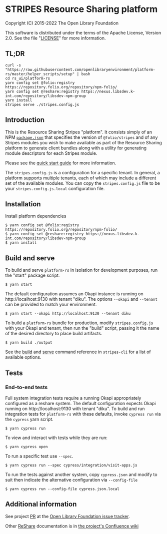 # STRIPES Resource Sharing platform

Copyright (C) 2015-2022 The Open Library Foundation

This software is distributed under the terms of the Apache License,
Version 2.0. See the file "[LICENSE](LICENSE)" for more information.

## TL;DR

    curl -s "https://raw.githubusercontent.com/openlibraryenvironment/platform-rs/master/helper_scripts/setup" | bash
    cd rs_ui/platform-rs
    yarn config set @folio:registry https://repository.folio.org/repository/npm-folio/
    yarn config set @reshare:registry https://nexus.libsdev.k-int.com/repository/libsdev-npm-group
    yarn install
    stripes serve ./stripes.config.js

## Introduction

This is the Resource Sharing Stripes "platform". It consists simply of an
NPM [`package.json`](https://docs.npmjs.com/files/package.json) that
specifies the version of `@folio/stripes` and of any Stripes
modules you wish to make available as part of the Resource Sharing platform
to generate client bundles along with a utility for generating
module descriptors for each Stripes module.

Please see the
[quick start guide](https://github.com/folio-org/stripes-core/blob/master/doc/quick-start.md)
for more information.

The `stripes.config.js` is a configuration for a specific tenant. In
general, a platform supports multiple tenants, each of which may
include a different set of the available modules.  You can copy the
`stripes.config.js` file to be your `stripes.config.js.local`
configuration file.

## Installation

Install platform dependencies
```
$ yarn config set @folio:registry https://repository.folio.org/repository/npm-folio/
$ yarn config set @reshare:registry https://nexus.libsdev.k-int.com/repository/libsdev-npm-group
$ yarn install
```

## Build and serve

To build and serve `platform-rs` in isolation for development purposes, run the "start" package script.
```
$ yarn start
```

The default configuration assumes an Okapi instance is running on http://localhost:9130 with tenant "diku".  The options `--okapi` and `--tenant` can be provided to match your environment.
```
$ yarn start --okapi http://localhost:9130 --tenant diku
```

To build a `platform-rs` bundle for production, modify `stripes.config.js` with your Okapi and tenant, then run the "build" script, passing it the name of the desired directory to place build artifacts.
```
$ yarn build ./output
```

See the [build](https://github.com/folio-org/stripes-cli/blob/master/doc/commands.md#build-command) and [serve](https://github.com/folio-org/stripes-cli/blob/master/doc/commands.md#serve-command) command reference in `stripes-cli` for a list of available options.

## Tests

### End-to-end tests

Full system integration tests require a running Okapi appropriately configured as a reshare system.  The default configuration expects Okapi running on http://localhost:9130 with tenant "diku".  To build and run integration tests for `platform-rs` with these defaults, invoke `cypress run` via the `cypress` yarn script.
```
$ yarn cypress run
```

To view and interact with tests while they are run:
```
$ yarn cypress open
```

To run a specific test use `--spec`.
```
$ yarn cypress run --spec cypress/integration/visit-apps.js
```

To run the tests against another system, copy `cypress.json` and modify to suit then indicate the alternative configuration via `--config-file`
```
$ yarn cypress run --config-file cypress.json.local
```

## Additional information

See project [PR](https://openlibraryfoundation.atlassian.net/browse/PR)
at the [Open Library Foundation issue tracker](https://openlibraryfoundation.atlassian.net/).

Other [ReShare](https://projectreshare.org) documentation is in [the project's Confluence wiki](https://openlibraryfoundation.atlassian.net/wiki/spaces/PR)


